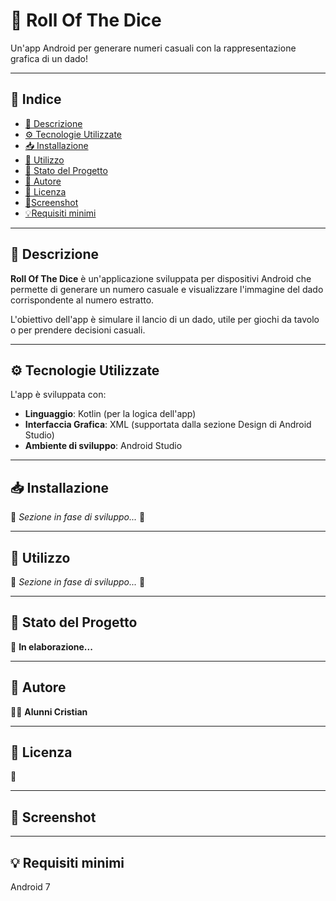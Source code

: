 # 🎲 Roll Of The Dice  

Un'app Android per generare numeri casuali con la rappresentazione grafica di un dado!  

---

## 📌 Indice  
- [📖 Descrizione](#descrizione)  
- [⚙️ Tecnologie Utilizzate](#tecnologie-utilizzate)  
- [📥 Installazione](#installazione)  
- [🚀 Utilizzo](#utilizzo)  
- [📌 Stato del Progetto](#stato-del-progetto)  
- [👤 Autore](#autore)
- [📜 Licenza](#licenza)
- [📸Screenshot](#screenschot)
- [💡Requisiti minimi](#requisiti-minimi)

---

## 📖 Descrizione  
**Roll Of The Dice** è un'applicazione sviluppata per dispositivi Android che permette di generare un numero casuale e visualizzare l'immagine del dado corrispondente al numero estratto.  

L'obiettivo dell'app è simulare il lancio di un dado, utile per giochi da tavolo o per prendere decisioni casuali.  

---

## ⚙️ Tecnologie Utilizzate  
L'app è sviluppata con:  
- **Linguaggio**: Kotlin (per la logica dell'app)  
- **Interfaccia Grafica**: XML (supportata dalla sezione Design di Android Studio)  
- **Ambiente di sviluppo**: Android Studio  

---

## 📥 Installazione  
🚧 *Sezione in fase di sviluppo...* 🚧  

---

## 🚀 Utilizzo  
🚧 *Sezione in fase di sviluppo...* 🚧  

---

## 📌 Stato del Progetto  
🔨 **In elaborazione...**  

---

## 👤 Autore  
👨‍💻 **Alunni Cristian**  

---

## 📜 Licenza  
📌 

---

##  📸 Screenshot 

---
## 💡 Requisiti minimi
 Android 7

